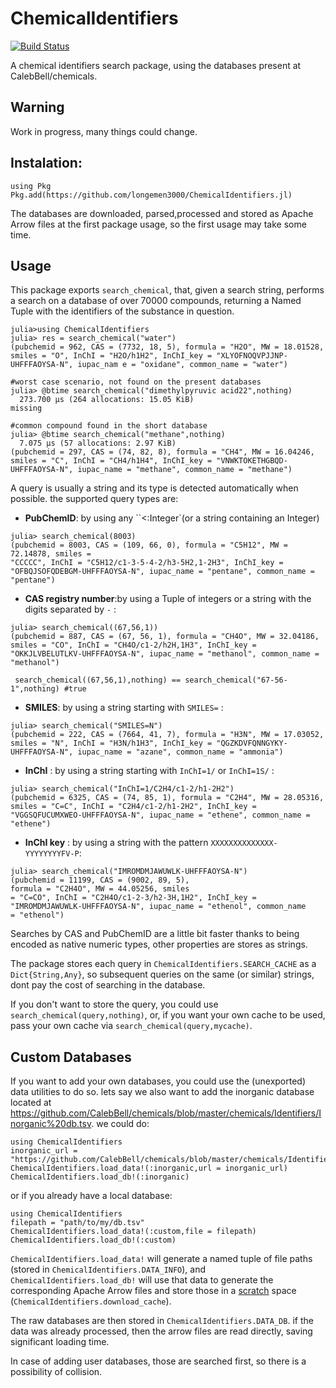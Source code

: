 # ChemicalIdentifiers

[![Build Status](https://github.com/longemen3000/ChemicalIdentifiers.jl/workflows/CI/badge.svg)](https://github.com/longemen3000/ChemicalIdentifiers.jl/actions)


A chemical identifiers search package, using the databases present at CalebBell/chemicals.
## Warning
Work in progress, many things could change.

## Instalation:
```
using Pkg
Pkg.add(https://github.com/longemen3000/ChemicalIdentifiers.jl)
```
The databases are downloaded, parsed,processed and stored as Apache Arrow files at the first package usage, so the first usage may take some time.

## Usage
This package exports `search_chemical`, that, given a search string, performs a search on a database of over 70000 compounds, returning a Named Tuple with the identifiers of the substance in question. 

```
julia>using ChemicalIdentifiers
julia> res = search_chemical("water")
(pubchemid = 962, CAS = (7732, 18, 5), formula = "H2O", MW = 18.01528, smiles = "O", InChI = "H2O/h1H2", InChI_key = "XLYOFNOQVPJJNP-UHFFFAOYSA-N", iupac_nam e = "oxidane", common_name = "water")

#worst case scenario, not found on the present databases
julia> @btime search_chemical("dimethylpyruvic acid22",nothing)
  273.700 μs (264 allocations: 15.05 KiB)   
missing

#common compound found in the short database
julia> @btime search_chemical("methane",nothing)
  7.075 μs (57 allocations: 2.97 KiB)       
(pubchemid = 297, CAS = (74, 82, 8), formula = "CH4", MW = 16.04246, smiles = "C", InChI = "CH4/h1H4", InChI_key = "VNWKTOKETHGBQD-UHFFFAOYSA-N", iupac_name = "methane", common_name = "methane")
```
A query is usually a string and its type is detected automatically when possible. the supported query types are:

- **PubChemID**: by using any ``<:Integer`(or a string containing an Integer)
```
julia> search_chemical(8003)
(pubchemid = 8003, CAS = (109, 66, 0), formula = "C5H12", MW = 72.14878, smiles = 
"CCCCC", InChI = "C5H12/c1-3-5-4-2/h3-5H2,1-2H3", InChI_key = "OFBQJSOFQDEBGM-UHFFFAOYSA-N", iupac_name = "pentane", common_name = "pentane")
```
- **CAS registry number**:by using a Tuple of integers or a string with the digits separated by `-` :

```
julia> search_chemical((67,56,1))        
(pubchemid = 887, CAS = (67, 56, 1), formula = "CH4O", MW = 32.04186, smiles = "CO", InChI = "CH4O/c1-2/h2H,1H3", InChI_key = "OKKJLVBELUTLKV-UHFFFAOYSA-N", iupac_name = "methanol", common_name = "methanol")

 search_chemical((67,56,1),nothing) == search_chemical("67-56-1",nothing) #true  
```
- **SMILES**: by using a string starting with `SMILES=` :
```
julia> search_chemical("SMILES=N")       
(pubchemid = 222, CAS = (7664, 41, 7), formula = "H3N", MW = 17.03052, smiles = "N", InChI = "H3N/h1H3", InChI_key = "QGZKDVFQNNGYKY-UHFFFAOYSA-N", iupac_name = "azane", common_name = "ammonia")
```
- **InChI** : by using a string starting with `InChI=1/` or `InChI=1S/` :
```
julia> search_chemical("InChI=1/C2H4/c1-2/h1-2H2")     
(pubchemid = 6325, CAS = (74, 85, 1), formula = "C2H4", MW = 28.05316, smiles = "C=C", InChI = "C2H4/c1-2/h1-2H2", InChI_key = "VGGSQFUCUMXWEO-UHFFFAOYSA-N", iupac_name = "ethene", common_name = "ethene") 
```

- **InChI key** : by using a string with the pattern `XXXXXXXXXXXXXX-YYYYYYYYFV-P`:
```
julia> search_chemical("IMROMDMJAWUWLK-UHFFFAOYSA-N")
(pubchemid = 11199, CAS = (9002, 89, 5), 
formula = "C2H4O", MW = 44.05256, smiles 
= "C=CO", InChI = "C2H4O/c1-2-3/h2-3H,1H2", InChI_key = "IMROMDMJAWUWLK-UHFFFAOYSA-N", iupac_name = "ethenol", common_name 
= "ethenol")
```
Searches by CAS and PubChemID are a little bit faster thanks to being encoded as native numeric types, other properties are stores as strings.

The package stores each query in `ChemicalIdentifiers.SEARCH_CACHE` as a `Dict{String,Any}`, so subsequent queries on the same (or similar) strings, dont pay the cost of searching in the database.

If you don't want to store the query, you could use `search_chemical(query,nothing)`, or, if you want your own cache to be used, pass your own cache via `search_chemical(query,mycache)`. 

## Custom Databases
If you want to add your own databases, you could use the (unexported) data utilities to do so. lets say we also want to add the inorganic database located at https://github.com/CalebBell/chemicals/blob/master/chemicals/Identifiers/Inorganic%20db.tsv. we could do:
```
using ChemicalIdentifiers
inorganic_url = "https://github.com/CalebBell/chemicals/blob/master/chemicals/Identifiers/Inorganic%20db.tsv"
ChemicalIdentifiers.load_data!(:inorganic,url = inorganic_url)
ChemicalIdentifiers.load_db!(:inorganic)
```
or if you already have a local database:

```
using ChemicalIdentifiers
filepath = "path/to/my/db.tsv"
ChemicalIdentifiers.load_data!(:custom,file = filepath)
ChemicalIdentifiers.load_db!(:custom)
```
`ChemicalIdentifiers.load_data!` will generate a named tuple of file paths (stored in `ChemicalIdentifiers.DATA_INFO`), and `ChemicalIdentifiers.load_db!` will use that data to generate the corresponding Apache Arrow files and store those in a [scratch](https://github.com/JuliaPackaging/Scratch.jl) space (`ChemicalIdentifiers.download_cache`). 

The raw databases are then stored in `ChemicalIdentifiers.DATA_DB`. if the data was already processed, then the arrow files are read directly, saving significant loading time.

In case of adding user databases, those are searched first, so there is a possibility of collision. 

